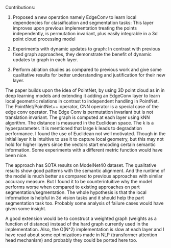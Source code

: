 Contributions: 

1.    Proposed a new operation namely EdgeConv to learn local dependencies for classification and segmentation tasks: This layer improves upon previous implementation treating the points independently, is permutation invariant, plus easily integrable in a 3d point cloud processing model 

2.    Experiments with dynamic updates to graph: In contrast with previous fixed graph approaches, they demonstrate the benefit of dynamic updates to graph in each layer. 

3.    Perform ablation studies as compared to previous work and give some qualitative results for better understanding and justification for their new layer. 

 

The paper builds upon the idea of PointNet, by using 3D point cloud as in in deep learning models and extending it adding an EdgeConv layer to learn local geometric relations in contrast to independent handling in PointNet. The PointNet/PointNet++ operator, CNN operator is a special case of the edge conv operator.  The Edge Conv is permutation invariant but is not translation invariant.  The graph is computed at each layer using kNN algorithm. The distance is measured in the Euclidean space. The k is a hyperparameter. It is mentioned that large k leads to degradation performance.  I found the use of Euclidean not well motivated. Though in the initial layer it is intuitive to use it to capture local geometry, but this may not hold for higher layers since the vectors start encoding certain semantic information. Some experiments with a different metric function would have been nice.  

The approach has SOTA results on ModelNet40 dataset. The qualitative results show good patterns with the semantic alignment. And the runtime of the model is much better as compared to previous approaches with similar accuracy measure. But I found it to be counterintuitive why the model performs worse when compared to existing approaches on part segmentation/segmentation. The whole hypothesis is that the local information is helpful in 3d vision tasks and it should help the part segmentation task too. Probably some analysis of failure cases would have given some insight.  

A good extension would be to construct a weighted graph (weights as a function of distance) instead of the hard graph currently used in the implementation. Also, the O(N^2) implementation is slow at each layer and I have read about some optimizations made in NLP (transformer attention head mechanism) and probably they could be ported here too.  

 

 